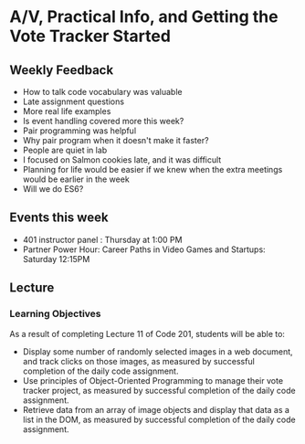# A/V, Practical Info, and Getting the Vote Tracker Started

<a id="top"></a>

## Weekly Feedback
- How to talk code vocabulary was valuable
- Late assignment questions
- More real life examples
- Is event handling covered more this week?
- Pair programming was helpful
- Why pair program when it doesn't make it faster?
- People are quiet in lab
- I focused on Salmon cookies late, and it was difficult
- Planning for life would be easier if we knew when the extra meetings would be earlier in the week
- Will we do ES6?

## Events this week

- 401 instructor panel : Thursday at 1:00 PM
- Partner Power Hour: Career Paths in Video Games and Startups: Saturday 12:15PM


## Lecture

### Learning Objectives

As a result of completing Lecture 11 of Code 201, students will be able to:

- Display some number of randomly selected images in a web document, and track clicks on those images, as measured by successful completion of the daily code assignment.
- Use principles of Object-Oriented Programming to manage their vote tracker project, as measured by successful completion of the daily code assignment.
- Retrieve data from an array of image objects and display that data as a list in the DOM, as measured by successful completion of the daily code assignment.
